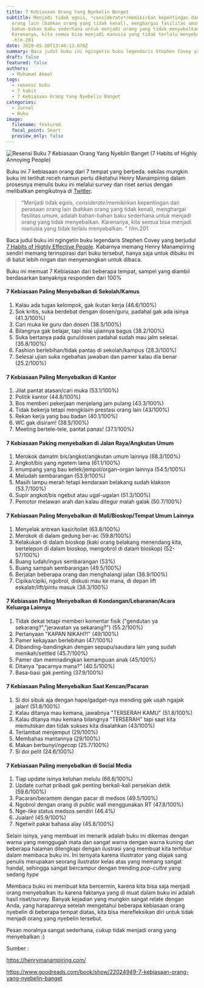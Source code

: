 ```yaml
---
title: 7 Kebiasaan Orang Yang Nyebelin Banget
subtitle: Menjadi tidak egois, *considerate*/memikirkan kepentingan dan perasaan
  orang lain (bahkan orang yang tidak kenal), menghargai fasilitas umum, adalah
  bahan-bahan baku sederhana untuk menjadi orang yang tidak menyebalkan.
  Karenanya, kita semua bisa menjadi manusia yang tidak terlalu menyebalkan.
  -hlm.201
date: 2020-05-20T13:44:12.076Z
summary: Baca judul buku ini ngingetin buku legendaris Stephen Covey yang berjudul [7 Habits of Highly Effective People](https://www.goodreads.com/book/show/36072 The_7_Habits_of_Highly_Effective_People). Kabarnya memang Henry Manampiring sendiri memang terinspirasi dari buku tersebut, hanya saja untuk dibuku ini di balut lebih ringan dan menyenangkan untuk dibaca.
draft: false
featured: false
authors:
  - Muhamad Akmal
tags:
  - resensi buku
  - 7 habit
  - 7 Kebiasaan Orang Yang Nyebelin Banget
categories:
  - Jurnal
  - Buku
image:
  filename: featured
  focal_point: Smart
  preview_only: false
---
```

![Resensi Buku 7 Kebiasaan Orang Yang Nyeblin Banget (7 Habits of Highly Annoying People)](https://i.loli.net/2020/05/26/5TgYOGisdCarRzv.jpg)

Buku ini 7 kebiasaan orang dari 7 tempat yang berbeda. sekilas mungkin buku ini terlihat receh namun perlu diketahui Henry Manampiring dalam prosesnya menulis buku ini melalui survey dan riset serius dengan melibatkan pengikutnya di [Twitter](https://twitter.com/newsplatter).

> "Menjadi tidak egois, *considerate*/memikirkan kepentingan dan perasaan orang lain (bahkan orang yang tidak kenal), menghargai fasilitas umum, adalah bahan-bahan baku sederhana untuk menjadi orang yang tidak menyebalkan. Karenanya, kita semua bisa menjadi manusia yang tidak terlalu menyebalkan. " hlm.201

Baca judul buku ini ngingetin buku legendaris Stephen Covey yang berjudul [7 Habits of Highly Effective People](https://www.goodreads.com/book/show/36072.The_7_Habits_of_Highly_Effective_People). Kabarnya memang Henry Manampiring sendiri memang terinspirasi dari buku tersebut, hanya saja untuk dibuku ini di balut lebih ringan dan menyenangkan untuk dibaca.

Buku ini memuat 7 Kebiasaan dari beberapa tempat, sampel yang diambil berdasarkan banyaknya responden dari 100%

#### 7 Kebiasaan Paling Menyebalkan di Sekolah/Kamus

1. Kalau ada tugas kelompok, gak ikutan kerja (46.6/100%)
2. Sok kritis, suka berdebat dengan dosen/guru, padahal gak ada isinya (41.3/100%)
3. Cari muka ke guru dan dosen (38.5/100%)
4. Bilangnya gak belajar, tapi nilai ujiannya bagus (38.2/100%)
5. Suka bertanya pada guru/dosen padahal sudah mau jalm selesai. (35.8/100%)
6. Fashion berlebihan/tidak pantas di sekolah/kampus (28.3/100%)
7. Selesai ujian suka ngebahas jawaban dan pamer kalau dia benar (25.2/100%)

#### 7 Kebiasaan Paling Menyebalkan di Kantor 

1. Jilat pantat atasan/cari muka (53.1/100%)
2. Politik kantor (44.8/100%)
3. Bos memberi pekerjaan menjelang jam pulang (43.3/100%)
4. Tidak bekerja tetapi mengklaim prestasi orang lain (43/100%)
5. Rekan kerja yang bau badan (40.1/100%)
6. WC gak disiram! (38.5/100%)
7. Meeting bertele-tele, pantat panas! (37.1/100%)

#### 7 Kebiasaan Paking menyebalkan di Jalan Raya/Angkutan Umum

1. Merokok damalm bis/angkot/angkutan umum lainnya (68.3/100%)
2. Angkot/bis yang ngetem lama (61.1/100%)
3. enumpang yang bau ketek/jempol/organ-organ lainnya (54.5/100%)
4. Meludah sembarangan (53.9/100%)
5. Masih lampu merah tetapi kendaraan belakang sudah klakson (53.7/100%)
6. Supir angkot/bis ngebut atau ugal-ugalan (51.3/100%)
7. Pemotor melawan arah dan kalau ditegur malah galak (50.7/100%)

#### 7 Kebiasaan Paling Menyebalkan di Mall/Bioskop/Tempat Umum Lainnya

1. Menyelak antrean kasir/toilet (63.8/100%)
2. Merokok di dalam gedung ber-ac (59.8/100%)
3. Kelakukan di dalam bioskop (kaki orang belakang menendang kita, bertelepon di dalam bioskop, mengobrol di dalam bioskop) (52-57/100%)
4. Buang ludah/ingus sembarangan (53%)
5. Buang sampah sembarangan (49.5/100%)
6. Berjalan beberapa orang dan menghalangi jalan (38.9/100%)
7. Cipika/cipiki, ngobrol, diskusi mau ke mana, di depan lift eskalatr/lift/pintu masuk (38.3/100%)

#### 7 Kebiasaan Paling Menyebalkan di Kondangan/Lebaranan/Acara Keluarga Lainnya

1. Tidak dekat tetapi memberi komentar fisik ("gendutan ya sekarang?","jerawatan ya sekarang?") (55.2/100%)
2. Pertanyaan "KAPAN NIKAH?!" (49/100%)
3. Pamer kekayaan berlebihan (47/100%)
4. Dibanding-bandingkan dengan sepupu/saudara lain yang sudah menikah/settled (45.7/100%)
5. Pamer dan memnadingkan kemampuan anak (45/100%)
6. Ditanya "pacarnya mana?" (40.5/100%)
7. Basa-basi gak penting (37.9/100%)

#### 7 Kebiasaan Paling Menyebalkan Saat Kencan/Pacaran

1. Si doi sibuk aja dengan hape/gadget-nya mending gak usah ngajak jalan! (51.8/100%)
2. Kalau ditanya mau kemana, jawabnya "TERSERAH KAMU" (51.8/100%)
3. Kalau ditanya mau kemana bilangnya "TERSERAH" tapi saat kita memutskan dan tidak sukses kita disalahkan (43/100%)
4. Terlambat menjemput (29/100%)
5. Membahas mantannya (29/100%)
6. Makan berbunyi/*ngecap* (25.7/100%)
7. Si doi pelit (24.6/100%)

#### 7 Kebiasaan Paling menyebalkan di Social Media

1. Tiap update isinya keluhan melulu (66.6/100%)
2. Update curhat pribadi gak penting berkali-kali persekian detik (59.6/100%)
3. Pacaran/berantem dengan pacar di medsos (49.5/100%)
4. Ngobrol dengan orang di public wall menggunakan RT (47.8/100%)
5. Nge-like status medsos sendiri (46.4%)
6. Jualan! (45.9/100%)
7. Ngetwit pakai bahasa alay (45.8/100%) 

Selain isinya, yang membuat ini menarik adalah buku ini dikemas dengan warna yang menggugah mata dan sangat warna dengan warna kuning dan beberapa halaman dilengkapi dengan ilustrasi yang membuat kita terhibur dalam membaca buku ini. Ini ternyata karena illustrator yang diajak sang penulis merupakan seorang ilustrator kelas atas yang memang sangat handal, sehingga sangat bercampur dengan trending *pop-cultre* yang sedang *hype*

Membaca buku ini membuat kita bercermin, karena kita bisa saja menjadi orang menyebalkan itu karena faktanya yang di muat dalam buku ini adalah hasil riset/survey. Banyak kejadian yang mungkin sangat relate dengan Anda, yang harapannya setelah mengetahui beberapa kebiasaan orang nyebelin di beberapa tempat diatas, kita bisa merefleksikan diri untuk tidak menjadi orang yang nyebelin tersebut.

Pesan moralnya sangat sederhana, cukup tidak menjadi orang yang menyebalkan :)

Sumber : 

https://henrymanampiring.com/

https://www.goodreads.com/book/show/22024949-7-kebiasaan-orang-yang-nyebelin-banget